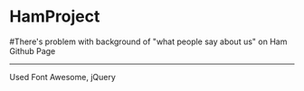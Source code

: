# HamProject<br />
#There's problem with background of "what people say about us" on Ham Github Page
___________
Used Font Awesome, jQuery
